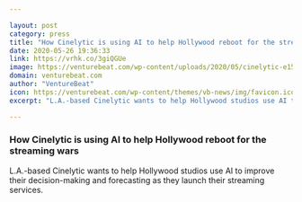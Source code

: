 ```yaml
---

layout: post
category: press
title: "How Cinelytic is using AI to help Hollywood reboot for the streaming wars"
date: 2020-05-26 19:36:33
link: https://vrhk.co/3giQGUe
image: https://venturebeat.com/wp-content/uploads/2020/05/cinelytic-e1590410711396.png?w=1200&strip=all
domain: venturebeat.com
author: "VentureBeat"
icon: https://venturebeat.com/wp-content/themes/vb-news/img/favicon.ico
excerpt: "L.A.-based Cinelytic wants to help Hollywood studios use AI to improve their decision-making and forecasting as they launch their streaming services."

---
```


### How Cinelytic is using AI to help Hollywood reboot for the streaming wars

L.A.-based Cinelytic wants to help Hollywood studios use AI to improve their decision-making and forecasting as they launch their streaming services.